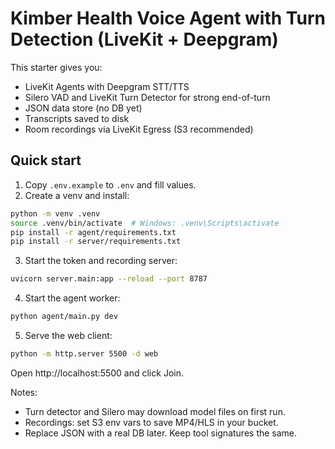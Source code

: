 # Kimber Health Voice Agent with Turn Detection (LiveKit + Deepgram)

This starter gives you:
- LiveKit Agents with Deepgram STT/TTS
- Silero VAD and LiveKit Turn Detector for strong end-of-turn
- JSON data store (no DB yet)
- Transcripts saved to disk
- Room recordings via LiveKit Egress (S3 recommended)

## Quick start

1) Copy `.env.example` to `.env` and fill values.
2) Create a venv and install:
```bash
python -m venv .venv
source .venv/bin/activate  # Windows: .venv\Scripts\activate
pip install -r agent/requirements.txt
pip install -r server/requirements.txt
```
3) Start the token and recording server:
```bash
uvicorn server.main:app --reload --port 8787
```
4) Start the agent worker:
```bash
python agent/main.py dev
```
5) Serve the web client:
```bash
python -m http.server 5500 -d web
```
Open http://localhost:5500 and click Join.

Notes:
- Turn detector and Silero may download model files on first run.
- Recordings: set S3 env vars to save MP4/HLS in your bucket.
- Replace JSON with a real DB later. Keep tool signatures the same.
